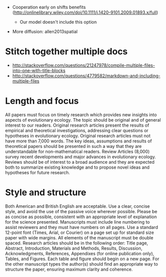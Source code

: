 * Cooperation early on shifts benefits (http://onlinelibrary.wiley.com/doi/10.1111/j.1420-9101.2009.01893.x/full)
    * Our model doesn't include this option

* More diffusion: allen2013spatial

# Stitch together multiple docs
* http://stackoverflow.com/questions/21247978/compile-multiple-files-into-one-with-title-blocks
* http://stackoverflow.com/questions/4779582/markdown-and-including-multiple-files


# Length and focus

All papers must focus on timely research which provides new insights into
aspects of evolutionary ecology. The topic should be original and of general
interest to our readers. Original research articles present the results of
empirical and theoretical investigations, addressing clear questions or
hypotheses in evolutionary ecology. Original research articles must not have
more than 7,000 words. The key ideas, assumptions and results of theoretical
papers should be presented in such a way that they are understandable for
non-mathematical readers. Review Articles (8,000) survey recent developments
and major advances in evolutionary ecology. Reviews should be of interest to a
broad audience and they are expected both to summarize existing knowledge and
to propose novel ideas and hypotheses for future research.

# Style and structure

Both American and British English are acceptable. Use a clear, concise style,
and avoid the use of the passive voice wherever possible. Please be as concise
as possible, consistent with an appropriate level of explanation for the
science presented. Manuscripts must include line numbering to assist reviewers
and they must have numbers on all pages. Use a standard 12-point font (Times,
Arial, or Courier) on a page set up for standard size paper with wide margins.
All elements of the manuscript must be double spaced. Research articles should
be in the following order: Title page, Abstract, Introduction, Materials and
Methods, Results, Discussion, Acknowledgments, References, Appendixes (for
online publication only), Tables, and Figures. Each table and figure should
begin on a new page. For the other manuscript types the author(s) should find
an appropriate way to structure the paper, ensuring maximum clarity and
coherence.

